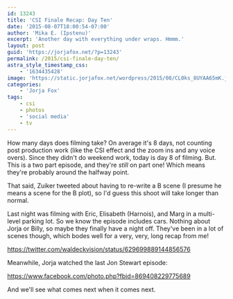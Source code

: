 ```yaml
---
id: 13243
title: 'CSI Finale Recap: Day Ten'
date: '2015-08-07T18:00:54-07:00'
author: 'Mika E. (Ipstenu)'
excerpt: 'Another day with everything under wraps. Hmmm.'
layout: post
guid: 'https://jorjafox.net/?p=13243'
permalink: /2015/csi-finale-day-ten/
astra_style_timestamp_css:
    - '1634435428'
image: 'https://static.jorjafox.net/wordpress/2015/08/CL0ks_8UYAA65mK.jpg'
categories:
    - 'Jorja Fox'
tags:
    - csi
    - photos
    - 'social media'
    - tv
---
```


How many days does filming take? On average it's 8 days, not counting post production work (like the CSI effect and the zoom ins and any voice overs). Since they didn't do weekend work, today is day 8 of filming. But. This is a two part episode, and they're _still_ on part one! Which means they're probably around the halfway point.

That said, Zuiker tweeted about having to re-write a B scene (I presume he means a scene for the B plot), so I'd guess this shoot will take longer than normal.

Last night was filming with Eric, Elisabeth (Harnois), and Marg in a multi-level parking lot. So we know the episode includes cars. Nothing about Jorja or Billy, so maybe they finally have a night off. They've been in a lot of scenes though, which bodes well for a very, very, long recap from me!

https://twitter.com/waldeckvision/status/629699889144856576

Meanwhile, Jorja watched the last Jon Stewart episode:

https://www.facebook.com/photo.php?fbid=869408229775689

And we'll see what comes next when it comes next.
